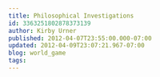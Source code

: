 ```yaml
---
title: Philosophical Investigations
id: 3363251802878373139
author: Kirby Urner
published: 2012-04-07T23:55:00.000-07:00
updated: 2012-04-09T23:07:21.967-07:00
blog: world_game
tags: 
---
```


